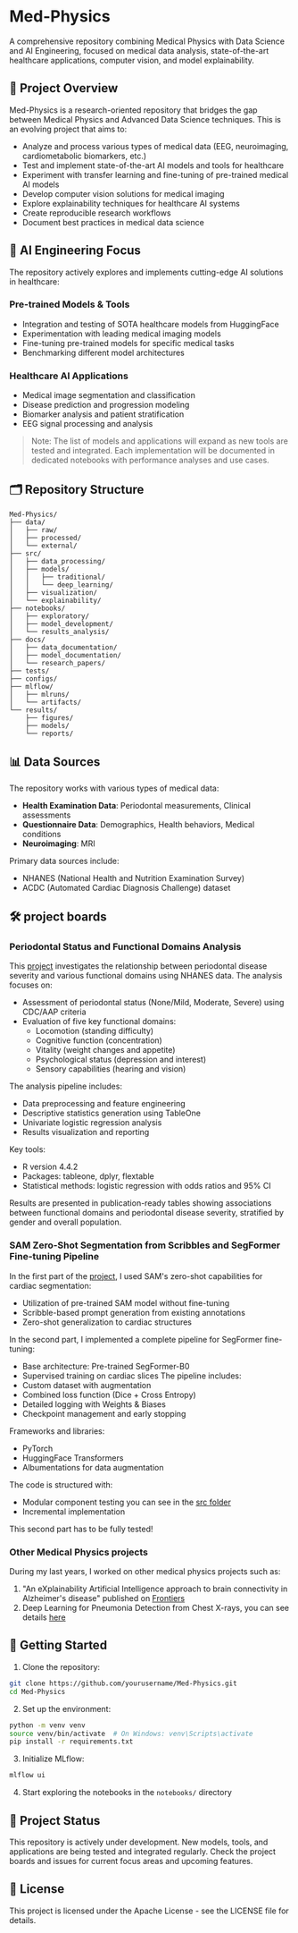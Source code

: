 # Med-Physics

A comprehensive repository combining Medical Physics with Data Science and AI Engineering, focused on medical data analysis, state-of-the-art healthcare applications, computer vision, and model explainability.

## 🎯 Project Overview

Med-Physics is a research-oriented repository that bridges the gap between Medical Physics and Advanced Data Science techniques. This is an evolving project that aims to:

- Analyze and process various types of medical data (EEG, neuroimaging, cardiometabolic biomarkers, etc.)
- Test and implement state-of-the-art AI models and tools for healthcare
- Experiment with transfer learning and fine-tuning of pre-trained medical AI models
- Develop computer vision solutions for medical imaging
- Explore explainability techniques for healthcare AI systems
- Create reproducible research workflows
- Document best practices in medical data science

## 🤖 AI Engineering Focus

The repository actively explores and implements cutting-edge AI solutions in healthcare:

### Pre-trained Models & Tools
- Integration and testing of SOTA healthcare models from HuggingFace
- Experimentation with leading medical imaging models
- Fine-tuning pre-trained models for specific medical tasks
- Benchmarking different model architectures

### Healthcare AI Applications
- Medical image segmentation and classification
- Disease prediction and progression modeling
- Biomarker analysis and patient stratification
- EEG signal processing and analysis

> Note: The list of models and applications will expand as new tools are tested and integrated. Each implementation will be documented in dedicated notebooks with performance analyses and use cases.

## 🗂️ Repository Structure

```
Med-Physics/
├── data/                      
│   ├── raw/                   
│   ├── processed/             
│   └── external/             
├── src/                    
│   ├── data_processing/   
│   ├── models/               
│   │   ├── traditional/      
│   │   └── deep_learning/ 
│   ├── visualization/        
│   └── explainability/       
├── notebooks/                 
│   ├── exploratory/          
│   ├── model_development/    
│   └── results_analysis/    
├── docs/                     
│   ├── data_documentation/   
│   ├── model_documentation/ 
│   └── research_papers/       
├── tests/                    
├── configs/                   
├── mlflow/                   
│   ├── mlruns/               
│   └── artifacts/             
└── results/               
    ├── figures/            
    ├── models/               
    └── reports/              
```

## 📊 Data Sources

The repository works with various types of medical data:

- **Health Examination Data**: Periodontal measurements, Clinical assessments
- **Questionnaire Data**: Demographics, Health behaviors, Medical conditions
- **Neuroimaging**: MRI

Primary data sources include:
- NHANES (National Health and Nutrition Examination Survey)
- ACDC (Automated Cardiac Diagnosis Challenge) dataset


## 🛠️ project boards

### Periodontal Status and Functional Domains Analysis
This [project](notebooks/NHANES_analysis.ipynb) investigates the relationship between periodontal disease severity and various functional domains using NHANES data. The analysis focuses on:
- Assessment of periodontal status (None/Mild, Moderate, Severe) using CDC/AAP criteria
- Evaluation of five key functional domains:
  - Locomotion (standing difficulty)
  - Cognitive function (concentration)
  - Vitality (weight changes and appetite)
  - Psychological status (depression and interest)
  - Sensory capabilities (hearing and vision)

The analysis pipeline includes:
- Data preprocessing and feature engineering
- Descriptive statistics generation using TableOne
- Univariate logistic regression analysis
- Results visualization and reporting

Key tools:
- R version 4.4.2
- Packages: tableone, dplyr, flextable
- Statistical methods: logistic regression with odds ratios and 95% CI

Results are presented in publication-ready tables showing associations between functional domains and periodontal disease severity, stratified by gender and overall population.

### SAM Zero-Shot Segmentation from Scribbles and SegFormer Fine-tuning Pipeline
In the first part of the [project](notebooks/cardiac_MRI_segmentation_with_SAM.ipynb), I used SAM's zero-shot capabilities for cardiac segmentation:
- Utilization of pre-trained SAM model without fine-tuning
- Scribble-based prompt generation from existing annotations
- Zero-shot generalization to cardiac structures

In the second part, I implemented a complete pipeline for SegFormer fine-tuning:
- Base architecture: Pre-trained SegFormer-B0
- Supervised training on cardiac slices
The pipeline includes:
- Custom dataset with augmentation
- Combined loss function (Dice + Cross Entropy)
- Detailed logging with Weights & Biases
- Checkpoint management and early stopping

Frameworks and libraries:
- PyTorch
- HuggingFace Transformers
- Albumentations for data augmentation

The code is structured with:
- Modular component testing you can see in the [src folder](src/src_ACDC_ds/)
- Incremental implementation

This second part has to be fully tested!

### Other Medical Physics projects 

During my last years, I worked on other medical physics projects such as:
1. "An eXplainability Artificial Intelligence approach to brain connectivity in Alzheimer's disease" published on [Frontiers](https://www.frontiersin.org/journals/aging-neuroscience/articles/10.3389/fnagi.2023.1238065/full)
2. Deep Learning for Pneumonia Detection from Chest X-rays, you can see details [here](https://github.com/Silvano315/Pneumonia_Detection)


## 🚀 Getting Started

1. Clone the repository:
```bash
git clone https://github.com/yourusername/Med-Physics.git
cd Med-Physics
```

2. Set up the environment:
```bash
python -m venv venv
source venv/bin/activate  # On Windows: venv\Scripts\activate
pip install -r requirements.txt
```

3. Initialize MLflow:
```bash
mlflow ui
```

4. Start exploring the notebooks in the `notebooks/` directory

## 🚧 Project Status

This repository is actively under development. New models, tools, and applications are being tested and integrated regularly. Check the project boards and issues for current focus areas and upcoming features.

## 📝 License

This project is licensed under the Apache License - see the LICENSE file for details.
